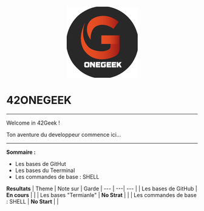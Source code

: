 <p align="center">
<img src="logo_onegeek.png" alt="Logo OneGeek" />
</p>

# 42ONEGEEK

---

Welcome in 42Geek !

Ton aventure du developpeur commence ici...

---

__**Sommaire :**__
* Les bases de GitHut
* Les bases du Teerminal
* Les commandes de base : SHELL


__**Resultats**__
| Theme | Note sur | Garde |
--- | ---| --- |
| Les bases de GitHub | **En cours** | |
| Les bases "Termianle" | **No Strat** | |
| Les commandes de base : SHELL | **No Start** | |
